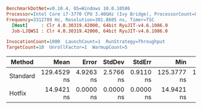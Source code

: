 ``` ini

BenchmarkDotNet=v0.10.4, OS=Windows 10.0.10586
Processor=Intel Core i7-3770 CPU 3.40GHz (Ivy Bridge), ProcessorCount=8
Frequency=3312789 Hz, Resolution=301.8605 ns, Timer=TSC
  [Host]     : Clr 4.0.30319.42000, 64bit RyuJIT-v4.6.1086.0
  Job-LJQWSI : Clr 4.0.30319.42000, 64bit RyuJIT-v4.6.1086.0

InvocationCount=1000  LaunchCount=1  RunStrategy=Throughput  
TargetCount=10  UnrollFactor=1  WarmupCount=5  

```
 |   Method |        Mean |     Error |    StdDev |    StdErr |         Min |          Q1 |      Median |          Q3 |         Max |        Op/s | Scaled | ScaledSD | Allocated |
 |--------- |------------:|----------:|----------:|----------:|------------:|------------:|------------:|------------:|------------:|------------:|-------:|---------:|----------:|
 | Standard | 129.4529 ns | 4.9263 ns | 2.5766 ns | 0.9110 ns | 125.3777 ns | 127.6417 ns | 129.9057 ns | 130.6603 ns | 133.8298 ns |   7724819.9 |   1.00 |     0.00 |      0 kB |
 |   Hotfix |  14.9421 ns | 0.0000 ns | 0.0000 ns | 0.0000 ns |  14.9421 ns |  14.9421 ns |  14.9421 ns |  14.9421 ns |  14.9421 ns | 66925041.95 |   0.12 |     0.00 |      0 kB |

